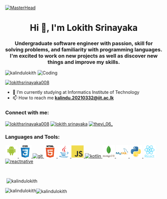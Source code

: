 [![MasterHead](https://1.bp.blogspot.com/-7A4WynwLsMw/XbBpCXG8fHI/AAAAAAAAMt4/uOa1bpLskYgrwGbllhSu2SDj_Mig8SXJQCLcBGAsYHQ/s1600/2000_600px.gif)](https://KalinduLokith.github.io)


<h1 align="center">Hi 👋, I'm Lokith Srinayaka</h1>
<h3 align="center">Undergraduate software engineer with passion, skill for solving problems, and familiarity with programming languages. I'm excited to work on new projects as well as discover new things and improve my skills.</h3>

<img align="right" alt="Coding" width="400" src="https://i.gifer.com/J4x.gif">


<p align="left"> <img src="https://komarev.com/ghpvc/?username=kalindulokith&label=Profile%20views&color=0e75b6&style=flat" alt="kalindulokith" /> </p>

<p align="left"> <a href="https://twitter.com/LokithSrinayk9" target="blank"><img src="https://img.shields.io/twitter/follow/lokithsrinayaka008?logo=twitter&style=for-the-badge" alt="lokithsrinayaka008" /></a> </p>
  
- 🔭 I’m currently studying at Informatics Institute of Technology
- 📫 How to reach me **kalindu.20210332@iit.ac.lk**

<h3 align="left">Connect with me:</h3>
<p align="left">
<a href="https://twitter.com/lokithsrinayaka008" target="blank"><img align="center" src="https://raw.githubusercontent.com/rahuldkjain/github-profile-readme-generator/master/src/images/icons/Social/twitter.svg" alt="lokithsrinayaka008" height="30" width="40" /></a>
<a href="https://linkedin.com/in/lokith srinayaka" target="blank"><img align="center" src="https://raw.githubusercontent.com/rahuldkjain/github-profile-readme-generator/master/src/images/icons/Social/linked-in-alt.svg" alt="lokith srinayaka" height="30" width="40" /></a>
<a href="https://www.instagram.com/lokith___008/" target="blank"><img align="center" src="https://raw.githubusercontent.com/rahuldkjain/github-profile-readme-generator/master/src/images/icons/Social/instagram.svg" alt="thevi_06_" height="30" width="40" /></a>
</p>

<h3 align="left">Languages and Tools:</h3>
<p align="left"> <a href="https://developer.android.com" target="_blank" rel="noreferrer"> <img src="https://raw.githubusercontent.com/devicons/devicon/master/icons/android/android-original-wordmark.svg" alt="android" width="40" height="40"/> </a> <a href="https://www.w3schools.com/css/" target="_blank" rel="noreferrer"> <img src="https://raw.githubusercontent.com/devicons/devicon/master/icons/css3/css3-original-wordmark.svg" alt="css3" width="40" height="40"/> </a> <a href="https://git-scm.com/" target="_blank" rel="noreferrer"> <img src="https://www.vectorlogo.zone/logos/git-scm/git-scm-icon.svg" alt="git" width="40" height="40"/> </a> <a href="https://www.w3.org/html/" target="_blank" rel="noreferrer"> <img src="https://raw.githubusercontent.com/devicons/devicon/master/icons/html5/html5-original-wordmark.svg" alt="html5" width="40" height="40"/> </a> <a href="https://www.java.com" target="_blank" rel="noreferrer"> <img src="https://raw.githubusercontent.com/devicons/devicon/master/icons/java/java-original.svg" alt="java" width="40" height="40"/> </a> <a href="https://developer.mozilla.org/en-US/docs/Web/JavaScript" target="_blank" rel="noreferrer"> <img src="https://raw.githubusercontent.com/devicons/devicon/master/icons/javascript/javascript-original.svg" alt="javascript" width="40" height="40"/> </a> <a href="https://kotlinlang.org" target="_blank" rel="noreferrer"> <img src="https://www.vectorlogo.zone/logos/kotlinlang/kotlinlang-icon.svg" alt="kotlin" width="40" height="40"/> </a> <a href="https://www.mongodb.com/" target="_blank" rel="noreferrer"> <img src="https://raw.githubusercontent.com/devicons/devicon/master/icons/mongodb/mongodb-original-wordmark.svg" alt="mongodb" width="40" height="40"/> </a> <a href="https://www.mysql.com/" target="_blank" rel="noreferrer"> <img src="https://raw.githubusercontent.com/devicons/devicon/master/icons/mysql/mysql-original-wordmark.svg" alt="mysql" width="40" height="40"/> </a> <a href="https://www.python.org" target="_blank" rel="noreferrer"> <img src="https://raw.githubusercontent.com/devicons/devicon/master/icons/python/python-original.svg" alt="python" width="40" height="40"/> </a> <a href="https://reactjs.org/" target="_blank" rel="noreferrer"> <img src="https://raw.githubusercontent.com/devicons/devicon/master/icons/react/react-original-wordmark.svg" alt="react" width="40" height="40"/>  <img src="https://reactnative.dev/img/header_logo.svg" alt="reactnative" width="40" height="40"/> </a> </p>
<br>
<p>&nbsp;<img align="center" src="https://github-readme-stats.vercel.app/api?username=kalindulokith&show_icons=true&locale=en" alt="kalindulokith" /></p>

<p><img align="left" src="https://github-readme-stats.vercel.app/api/top-langs?username=kalindulokith&show_icons=true&locale=en&layout=compact" alt="kalindulokith" /></p>



<p><img align="center" src="https://github-readme-streak-stats.herokuapp.com/?user=kalindulokith&" alt="kalindulokith" /></p>

